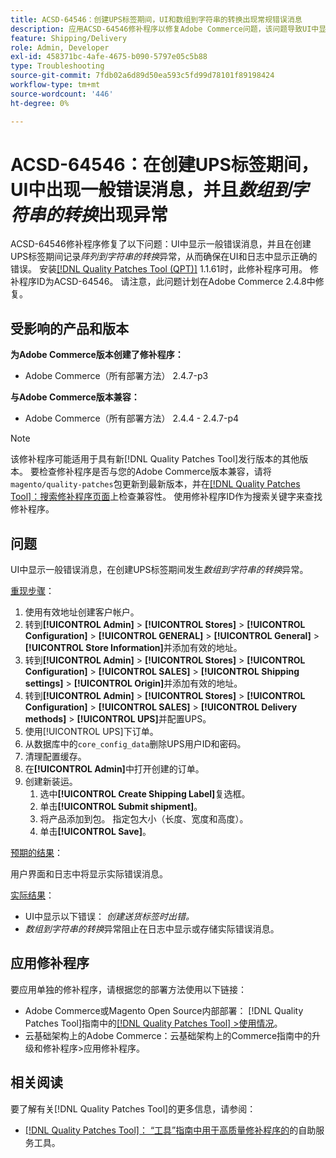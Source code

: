 ```yaml
---
title: ACSD-64546：创建UPS标签期间，UI和数组到字符串的转换出现常规错误消息
description: 应用ACSD-64546修补程序以修复Adobe Commerce问题，该问题导致UI中显示一般错误消息，并且在创建UPS标签期间记录阵列到字符串转换异常。 该修补程序可确保UI和日志中显示正确的错误。
feature: Shipping/Delivery
role: Admin, Developer
exl-id: 458371bc-4afe-4675-b090-5797e05c5b88
type: Troubleshooting
source-git-commit: 7fdb02a6d89d50ea593c5fd99d78101f89198424
workflow-type: tm+mt
source-wordcount: '446'
ht-degree: 0%

---
```


# ACSD-64546：在创建UPS标签期间，UI中出现一般错误消息，并且&#x200B;*数组到字符串的转换*&#x200B;出现异常

ACSD-64546修补程序修复了以下问题：UI中显示一般错误消息，并且在创建UPS标签期间记录&#x200B;*阵列到字符串的转换*&#x200B;异常，从而确保在UI和日志中显示正确的错误。 安装[[!DNL Quality Patches Tool (QPT)]](/help/tools/quality-patches-tool/quality-patches-tool-to-self-serve-quality-patches.md) 1.1.61时，此修补程序可用。 修补程序ID为ACSD-64546。 请注意，此问题计划在Adobe Commerce 2.4.8中修复。

## 受影响的产品和版本

**为Adobe Commerce版本创建了修补程序：**
* Adobe Commerce（所有部署方法） 2.4.7-p3

**与Adobe Commerce版本兼容：**
* Adobe Commerce（所有部署方法） 2.4.4 - 2.4.7-p4

>[!NOTE]
>
>该修补程序可能适用于具有新[!DNL Quality Patches Tool]发行版本的其他版本。 要检查修补程序是否与您的Adobe Commerce版本兼容，请将`magento/quality-patches`包更新到最新版本，并在[[!DNL Quality Patches Tool]：搜索修补程序页面](https://experienceleague.adobe.com/tools/commerce-quality-patches/index.html?lang=zh-Hans)上检查兼容性。 使用修补程序ID作为搜索关键字来查找修补程序。

## 问题

UI中显示一般错误消息，在创建UPS标签期间发生&#x200B;*数组到字符串的转换*&#x200B;异常。

<u>重现步骤</u>：

1. 使用有效地址创建客户帐户。
1. 转到&#x200B;**[!UICONTROL Admin]** > **[!UICONTROL Stores]** > **[!UICONTROL Configuration]** > **[!UICONTROL GENERAL]** > **[!UICONTROL General]** > **[!UICONTROL Store Information]**&#x200B;并添加有效的地址。
1. 转到&#x200B;**[!UICONTROL Admin]** > **[!UICONTROL Stores]** > **[!UICONTROL Configuration]** > **[!UICONTROL SALES]** > **[!UICONTROL Shipping settings]** > **[!UICONTROL Origin]**&#x200B;并添加有效的地址。
1. 转到&#x200B;**[!UICONTROL Admin]** > **[!UICONTROL Stores]** > **[!UICONTROL Configuration]** > **[!UICONTROL SALES]** > **[!UICONTROL Delivery methods]** > **[!UICONTROL UPS]**&#x200B;并配置UPS。
1. 使用[!UICONTROL UPS]下订单。
1. 从数据库中的`core_config_data`删除UPS用户ID和密码。
1. 清理配置缓存。
1. 在&#x200B;**[!UICONTROL Admin]**&#x200B;中打开创建的订单。
1. 创建新装运。
   1. 选中&#x200B;**[!UICONTROL Create Shipping Label]**&#x200B;复选框。
   1. 单击&#x200B;**[!UICONTROL Submit shipment]**。
   1. 将产品添加到包。 指定包大小（长度、宽度和高度）。
   1. 单击&#x200B;**[!UICONTROL Save]**。

<u>预期的结果</u>：

用户界面和日志中将显示实际错误消息。

<u>实际结果</u>：

* UI中显示以下错误：
  *创建送货标签时出错。*
* *数组到字符串的转换*&#x200B;异常阻止在日志中显示或存储实际错误消息。

## 应用修补程序

要应用单独的修补程序，请根据您的部署方法使用以下链接：
* Adobe Commerce或Magento Open Source内部部署： [!DNL Quality Patches Tool]指南中的[[!DNL Quality Patches Tool] >使用情况](/help/tools/quality-patches-tool/usage.md)。
* 云基础架构上的Adobe Commerce：云基础架构上的Commerce指南中的升级和修补程序>应用修补程序。

## 相关阅读

要了解有关[!DNL Quality Patches Tool]的更多信息，请参阅：
* [[!DNL Quality Patches Tool]： “工具”指南中用于高质量修补程序的](/help/tools/quality-patches-tool/quality-patches-tool-to-self-serve-quality-patches.md)的自助服务工具。
